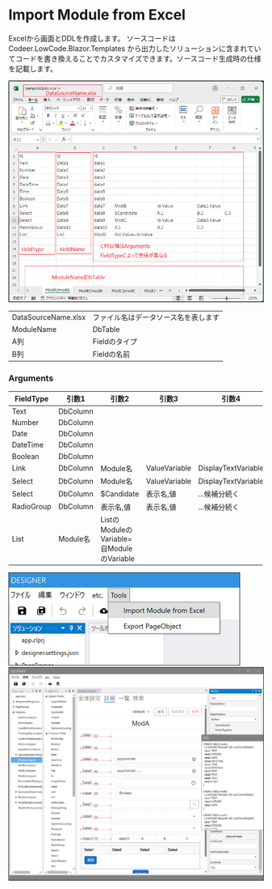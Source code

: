 # Import Module from Excel

Excelから画面とDDLを作成します。
ソースコードは Codeer.LowCode.Blazor.Templates から出力したソリューションに含まれていてコードを書き換えることでカスタマイズできます。ソースコード生成時の仕様を記載します。

<img src="./images/excel_import_format.png" style="border: 1px solid;">

|||
|-----|-----|
|DataSourceName.xlsx|ファイル名はデータソース名を表します|
|ModuleName|DbTable|シート名はモジュール名とDBのテーブル名を表します|
|A列|Fieldのタイプ|
|B列|Fieldの名前|

### Arguments
| FieldType       | 引数1 | 引数2 | 引数3 | 引数4 |
|-----------------|-------|-----|------|-------|
| Text | DbColumn |  |  |  | 
| Number | DbColumn |  |  |  | 
| Date | DbColumn |  |  |  | 
| DateTime | DbColumn |  |  |  | 
| Boolean | DbColumn |  |  |  | 
| Link | DbColumn | Module名 | ValueVariable | DisplayTextVariable | 
| Select | DbColumn | Module名 | ValueVariable | DisplayTextVariable | 
| Select | DbColumn | $Candidate | 表示名,値 | ...候補分続く | 
| RadioGroup | DbColumn | 表示名,値 | 表示名,値 | ...候補分続く | 
| List | Module名 | ListのModuleのVariable=自ModuleのVariable |  |  |

<img src="./images/excel_import_menu.png" style="border: 1px solid;">

<img src="./images/excel_import_result.png" style="border: 1px solid;">